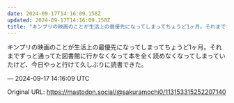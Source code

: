 ```yaml
---
date: 2024-09-17T14:16:09.158Z
updated: 2024-09-17T14:16:09.158Z
title: "キンプリの映画のことが生活上の最優先になってしまってちょうど1ヶ月。それまでずっ[...]"
---
```


<p>キンプリの映画のことが生活上の最優先になってしまってちょうど1ヶ月。それまでずっと通ってた図書館に行かなくなって本を全く読めなくなってしまっていたけど、今日やっと行けて久しぶりに読書できた。</p>

&mdash; 2024-09-17 14:16:09 UTC

Original URL: https://mastodon.social/@sakuramochi0/113153315252207140
